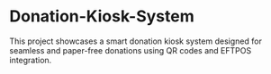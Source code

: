 # Donation-Kiosk-System
This project showcases a smart donation kiosk system designed for seamless and paper-free donations using  QR codes  and  EFTPOS integration.
